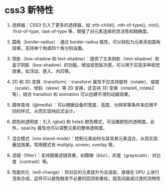 # css3 新特性

1. 选择器：CSS3 引入了更多的选择器，如 :nth-child(), :nth-of-type(), :not(), :first-of-type, :last-of-type 等，增强了对元素选择的灵活性和精确度。

2. 圆角（border-radius）：通过 border-radius 属性，可以轻松为元素添加圆角效果，支持单个角或四个角分别设置。

3. 阴影（box-shadow 和 text-shadow）：提供了文本阴影（text-shadow）和盒子阴影（box-shadow）的功能，增加视觉层次感，可以用于实现多种视觉效果，如浮动、嵌入、内凹等。

4. 2D 和 3D 变换（transform）：transform 属性不仅支持旋转（rotate）、缩放（scale）、倾斜（skew）等 2D 变换，还支持 3D 变换（rotateX, rotateZ 等），结合 transition 和 animation 可以创建平滑的动画效果。

5. 媒体查询（@media）：可以根据设备的宽度、高度、分辨率等条件来应用不同的样式，从而实现响应式设计。

6. 颜色和透明度：引入 rgba() 和 hsla() 颜色模式，可设置颜色的透明度。此外，opacity 属性也可以调整元素的整体透明度。

7. 混合模式（mix-blend-mode）：控制元素如何与其背景元素混合，从而实现叠加效果。常用模式有 multiply, screen, overlay 等。

8. 滤镜（filter）：支持图像滤镜效果，如模糊（blur）、灰度（grayscale）、对比度（contrast）等。

9. 性能优化（will-change）：将对应的元素提升为合成层，直接在 GPU 上进行渲染合成。这样可以避免触发不必要的回流和重绘，提高动画或过渡的流畅性
